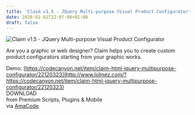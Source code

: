```yaml
---
title: 'Claim v1.5 - JQuery Multi-purpose Visual Product Configurator'
date: 2020-02-02T12:07:00+01:00
draft: false
---
```


![Claim v1.5 - JQuery Multi-purpose Visual Product Configurator](http://www.codelist.cc/uploads/posts/2020-02/1580640143_claim.jpg "Claim v1.5 - JQuery Multi-purpose Visual Product Configurator")  
  
Are you a graphic or web designer? Claim helps you to create custom product configurators starting from your graphic works.  
  
Demo: [https://codecanyon.net/item/claim-html-jquery-multipurpose-configurator/22120323](http://www.lolinez.com/?https://codecanyon.net/item/claim-html-jquery-multipurpose-configurator/22120323)  
DOWNLOAD  
from Premium Scripts, Plugins & Mobile  
via [AmaCode](https://amazcode.ooo)